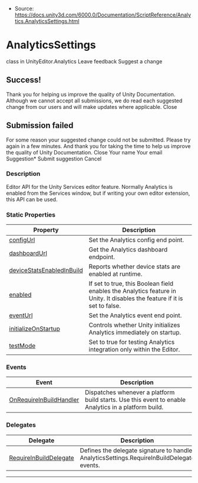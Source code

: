 * Source: https://docs.unity3d.com/6000.0/Documentation/ScriptReference/Analytics.AnalyticsSettings.html

# AnalyticsSettings
class in UnityEditor.Analytics
Leave feedback
Suggest a change
## Success!
Thank you for helping us improve the quality of Unity Documentation. Although we cannot accept all submissions, we do read each suggested change from our users and will make updates where applicable.
Close
## Submission failed
For some reason your suggested change could not be submitted. Please <a>try again</a> in a few minutes. And thank you for taking the time to help us improve the quality of Unity Documentation.
Close
Your name Your email Suggestion* Submit suggestion
Cancel
### Description
Editor API for the Unity Services editor feature. Normally Analytics is enabled from the Services window, but if writing your own editor extension, this API can be used.
### Static Properties
Property | Description  
---|---  
[configUrl](https://docs.unity3d.com/6000.0/Documentation/ScriptReference/Analytics.AnalyticsSettings-configUrl.html) | Set the Analytics config end point.  
[dashboardUrl](https://docs.unity3d.com/6000.0/Documentation/ScriptReference/Analytics.AnalyticsSettings-dashboardUrl.html) | Get the Analytics dashboard endpoint.  
[deviceStatsEnabledInBuild](https://docs.unity3d.com/6000.0/Documentation/ScriptReference/Analytics.AnalyticsSettings-deviceStatsEnabledInBuild.html) | Reports whether device stats are enabled at runtime.  
[enabled](https://docs.unity3d.com/6000.0/Documentation/ScriptReference/Analytics.AnalyticsSettings-enabled.html) | If set to true, this Boolean field enables the Analytics feature in Unity. It disables the feature if it is set to false.  
[eventUrl](https://docs.unity3d.com/6000.0/Documentation/ScriptReference/Analytics.AnalyticsSettings-eventUrl.html) | Set the Analytics event end point.  
[initializeOnStartup](https://docs.unity3d.com/6000.0/Documentation/ScriptReference/Analytics.AnalyticsSettings-initializeOnStartup.html) | Controls whether Unity initializes Analytics immediately on startup.  
[testMode](https://docs.unity3d.com/6000.0/Documentation/ScriptReference/Analytics.AnalyticsSettings-testMode.html) | Set to true for testing Analytics integration only within the Editor.  
### Events
Event | Description  
---|---  
[OnRequireInBuildHandler](https://docs.unity3d.com/6000.0/Documentation/ScriptReference/Analytics.AnalyticsSettings.OnRequireInBuildHandler.html) | Dispatches whenever a platform build starts. Use this event to enable Analytics in a platform build.  
### Delegates
Delegate | Description  
---|---  
[RequireInBuildDelegate](https://docs.unity3d.com/6000.0/Documentation/ScriptReference/Analytics.AnalyticsSettings.RequireInBuildDelegate.html) | Defines the delegate signature to handle AnalyticsSettings.RequireInBuildDelegate events.  
* * *
